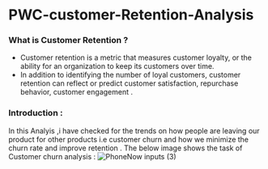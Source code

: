 # PWC-customer-Retention-Analysis
### What is Customer Retention ?
- Customer retention is a metric that measures customer loyalty, or the ability for an organization to keep its customers over time.
- In addition to identifying the number of loyal customers, customer retention can reflect or predict customer satisfaction, repurchase behavior, customer engagement .
### Introduction :
In this Analyis ,i have checked for the trends on how people are leaving our product for other products i.e customer churn  and how we minimize the churn rate and improve retention . The below image shows the task of Customer churn analysis :
![PhoneNow inputs (3)](https://user-images.githubusercontent.com/98810351/210162239-6b90eafa-a622-4b83-8410-285ff59cfc0c.jpg)
